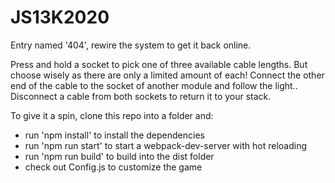 # JS13K2020
Entry named '404', rewire the system to get it back online.

Press and hold a socket to pick one of three available cable lengths. But choose wisely as there are only a limited amount of each! Connect the other end of the cable to the socket of another module and follow the light.. Disconnect a cable from both sockets to return it to your stack.

To give it a spin, clone this repo into a folder and:
* run 'npm install' to install the dependencies
* run 'npm run start' to start a webpack-dev-server with hot reloading
* run 'npm run build' to build into the dist folder
* check out Config.js to customize the game
